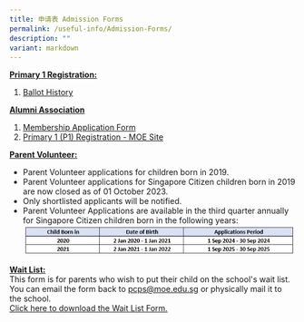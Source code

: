 ```yaml
---
title: 申请表 Admission Forms
permalink: /useful-info/Admission-Forms/
description: ""
variant: markdown
---
```

<b><u>Primary 1 Registration:</u></b> <br>
1. [Ballot History](/files/Admission/Ballot_history__07may2024_.pdf)

<b><u>Alumni Association</u></b><br>
1.  [Membership Application Form](https://peichunalumni.sg/)<br>
2.  [Primary 1 (P1) Registration - MOE Site](https://www.moe.gov.sg/primary/p1-registration)


<b><u>Parent Volunteer:</u></b><br>
* Parent Volunteer applications for children born in 2019. <br>
* Parent Volunteer applications for Singapore Citizen children born in 2019 are now closed as of 01 October 2023. <br>
* Only shortlisted applicants will be notified. <br>
* Parent Volunteer Applications are available in the third quarter annually for Singapore Citizen children born in the following years: <br>
![](/images/Useful%20Info/parentvol2.jpg)

<b><u>Wait List:</u></b><br>
This form is for parents who wish to put their child on the school's wait list. You can email the form back to pcps@moe.edu.sg or physically mail it to the school.<br>
[Click here to download the Wait List Form.](/files/Admission/Waitlist-Form.pdf)